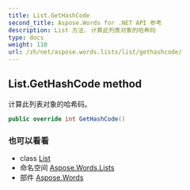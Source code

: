 ```yaml
---
title: List.GetHashCode
second_title: Aspose.Words for .NET API 参考
description: List 方法. 计算此列表对象的哈希码
type: docs
weight: 110
url: /zh/net/aspose.words.lists/list/gethashcode/
---
```

## List.GetHashCode method

计算此列表对象的哈希码。

```csharp
public override int GetHashCode()
```

### 也可以看看

* class [List](../)
* 命名空间 [Aspose.Words.Lists](../../list/)
* 部件 [Aspose.Words](../../../)


